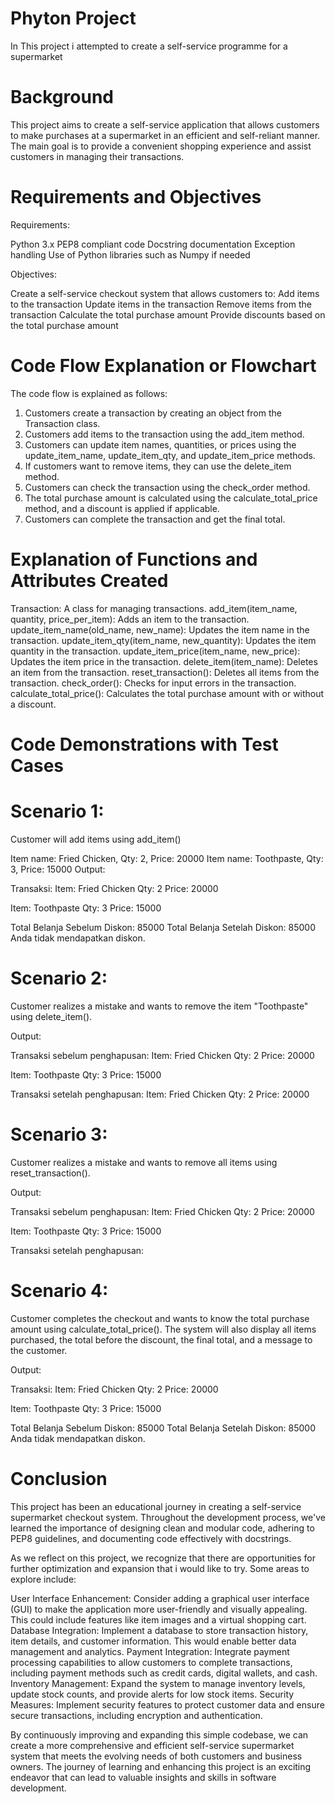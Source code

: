 # Phyton Project
In This project i attempted to create a self-service programme for a supermarket

# Background
This project aims to create a self-service application that allows customers to make purchases at a supermarket in an efficient and self-reliant manner. The main goal is to provide a convenient shopping experience and assist customers in managing their transactions.

# Requirements and Objectives
Requirements:

  Python 3.x
  PEP8 compliant code
  Docstring documentation
  Exception handling
  Use of Python libraries such as Numpy if needed
  
Objectives:

  Create a self-service checkout system that allows customers to:
  Add items to the transaction
  Update items in the transaction
  Remove items from the transaction
  Calculate the total purchase amount
  Provide discounts based on the total purchase amount
  
# Code Flow Explanation or Flowchart
The code flow is explained as follows:

1. Customers create a transaction by creating an object from the Transaction class.
2. Customers add items to the transaction using the add_item method.
3. Customers can update item names, quantities, or prices using the update_item_name, update_item_qty, and update_item_price methods.
4. If customers want to remove items, they can use the delete_item method.
5. Customers can check the transaction using the check_order method.
6. The total purchase amount is calculated using the calculate_total_price method, and a discount is applied if applicable.
7. Customers can complete the transaction and get the final total.

# Explanation of Functions and Attributes Created

Transaction: A class for managing transactions.
add_item(item_name, quantity, price_per_item): Adds an item to the transaction.
update_item_name(old_name, new_name): Updates the item name in the transaction.
update_item_qty(item_name, new_quantity): Updates the item quantity in the transaction.
update_item_price(item_name, new_price): Updates the item price in the transaction.
delete_item(item_name): Deletes an item from the transaction.
reset_transaction(): Deletes all items from the transaction.
check_order(): Checks for input errors in the transaction.
calculate_total_price(): Calculates the total purchase amount with or without a discount.

# Code Demonstrations with Test Cases

  # Scenario 1:
Customer will add items using add_item()

Item name: Fried Chicken, Qty: 2, Price: 20000
Item name: Toothpaste, Qty: 3, Price: 15000
Output:

Transaksi:
Item: Fried Chicken
Qty: 2
Price: 20000

Item: Toothpaste
Qty: 3
Price: 15000

Total Belanja Sebelum Diskon: 85000
Total Belanja Setelah Diskon: 85000
Anda tidak mendapatkan diskon.

  # Scenario 2:
Customer realizes a mistake and wants to remove the item "Toothpaste" using delete_item().

Output:

Transaksi sebelum penghapusan:
Item: Fried Chicken
Qty: 2
Price: 20000

Item: Toothpaste
Qty: 3
Price: 15000

Transaksi setelah penghapusan:
Item: Fried Chicken
Qty: 2
Price: 20000

  # Scenario 3:
Customer realizes a mistake and wants to remove all items using reset_transaction().

Output:

Transaksi sebelum penghapusan:
Item: Fried Chicken
Qty: 2
Price: 20000

Item: Toothpaste
Qty: 3
Price: 15000

Transaksi setelah penghapusan:

  # Scenario 4:
Customer completes the checkout and wants to know the total purchase amount using calculate_total_price(). The system will also display all items purchased, the total before the discount, the final total, and a message to the customer.

Output:

Transaksi:
Item: Fried Chicken
Qty: 2
Price: 20000

Item: Toothpaste
Qty: 3
Price: 15000

Total Belanja Sebelum Diskon: 85000
Total Belanja Setelah Diskon: 85000
Anda tidak mendapatkan diskon.

# Conclusion
This project has been an educational journey in creating a self-service supermarket checkout system. Throughout the development process, we've learned the importance of designing clean and modular code, adhering to PEP8 guidelines, and documenting code effectively with docstrings.

As we reflect on this project, we recognize that there are opportunities for further optimization and expansion that i would like to try. Some areas to explore include:

  User Interface Enhancement: Consider adding a graphical user interface (GUI) to make the application more user-friendly and visually appealing. This could include features like item    images and a virtual shopping cart.
  Database Integration: Implement a database to store transaction history, item details, and customer information. This would enable better data management and analytics.
  Payment Integration: Integrate payment processing capabilities to allow customers to complete transactions, including payment methods such as credit cards, digital wallets, and cash.
  Inventory Management: Expand the system to manage inventory levels, update stock counts, and provide alerts for low stock items.
  Security Measures: Implement security features to protect customer data and ensure secure transactions, including encryption and authentication.

By continuously improving and expanding this simple codebase, we can create a more comprehensive and efficient self-service supermarket system that meets the evolving needs of both customers and business owners. The journey of learning and enhancing this project is an exciting endeavor that can lead to valuable insights and skills in software development.
